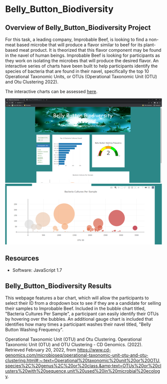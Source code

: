 # Belly_Button_Biodiversity

## Overview of Belly_Button_Biodiversity Project

For this task, a leading company, Improbable Beef, is looking to find a non-meat based microbe that will produce a flavor similar to beef for its plant-based meat product.  It is theorized that this flavor component may be found in the navel of human beings.  Improbable Beef is looking for participants as they work on isolating the microbes that will produce the desired flavor.  An interactive series of charts have been built to help participants identify the species of bacteria that are found in their navel, specifically the top 10 Operational Taxonomic Units, or OTUs (Operational Taxonomic Unit (OTU) and Otu Clustering 2022). 

The interactive charts can be assessed [here](https://crtallent.github.io/Belly_Button_Biodiversity/).

<img src="https://github.com/crtallent/Belly_Button_Biodiversity/blob/main/static/images/Webpage.png" />
<img src="https://github.com/crtallent/Belly_Button_Biodiversity/blob/main/static/images/Webpage2.png" />

## Resources

- Software: JavaScript 1.7

## Belly_Button_Biodiversity Results

This webpage features a bar chart, which will allow the participants to select their ID from a dropdown box to see if they are a candidate for selling their samples to Improbable Beef.  Included in the bubble chart titled, "Bacteria Cultures Per Sample", a participant can easily identify their OTUs by hovering over the bubbles.  An additional gauge chart is included that identifies how many times a participant washes their navel titled, "Belly Button Washing Frequency".





Operational Taxonomic Unit (OTU) and Otu Clustering. Operational Taxonomic Unit (OTU) and OTU Clustering - CD Genomics. (2022). Retrieved February 20, 2022, from https://www.cd-genomics.com/microbioseq/operational-taxonomic-unit-otu-and-otu-clustering.html#:~:text=Operational%20taxonomic%20unit%20or%20OTU,species%2C%20genus%2C%20or%20class.&amp;text=OTUs%20or%20clusters%20with%20sequence,unit%20used%20in%20microbial%20ecology. 
